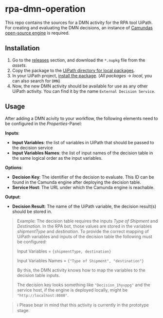 # rpa-dmn-operation
This repo contains the sources for a DMN activity for the RPA tool UiPath.
For creating and evaluating the DMN decisions, an instance of [Camundas open-source engine](https://camunda.com/download/) is required.

## Installation

1. Go to the [releases](https://github.com/bptlab/rpa-dmn-operation/releases) section, and download the `*.nupkg` file from the _assets_.
1. Copy the package to the [UiPath directory for local packages](https://docs.uipath.com/studio/docs/managing-activities-packages#adding-custom-feeds).
1. In your UiPath project, [install the package](https://docs.uipath.com/studio/docs/managing-activities-packages#installing-packages). (_All packages_ → _local_, you can also search for `DMN`)
1. Now, the new DMN activity should be available for use as any other UiPath activity. You can find it by the name `External Decision Service`.

## Usage

After adding a DMN acivity to your workflow, the following elements need to be configured in the _Properties_-Panel:

**Inputs**:
- **Input Variables**: the list of variables in UiPath that should be passed to the decision service
- **Input Variables Names**: the list of input names of the decision table in the same logical order as the input variables.

**Options**:
- **Decision Key**: The identifier of the decision to evaluate. This ID can be found in the Camunda engine after deploying the decision table.
- **Service Host**: The URL under which the Camunda engine is reachable.

**Output**:
- **Decision Result**: The name of the UiPath variable, the decision result(s) should be stored in.

> Example: The decision table requires the inputs _Type of Shipment_ and _Destination_. In the RPA bot, those values are stored in the variables _shipmentType_ and _destination_. To provide the correct mapping of UiPath variables and inputs of the decision table the following must be configured:
> 
> Input Variables = `{shipmentType, destination}`
> 
> Input Variables Names = `{"Type of Shipment", "destination"}`
> 
> By this, the DMN activity knows how to map the variables to the decision table inputs.
>
> The decision key looks something like `"Decision_1hyvppg"` and the service host, if the engine is deployed locally, might be `"http://localhost:8080"`.


> :information_source: Please bear in mind that this activity is currently in the prototype stage.


